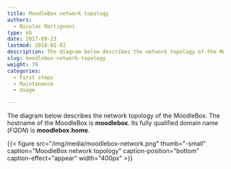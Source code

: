 ```yaml
---
title: MoodleBox network topology
authors:
  - Nicolas Martignoni
type: kb
date: 2017-09-23
lastmod: 2018-01-02
description: The diagram below describes the network topology of the MoodleBox
slug: moodlebox-network-topology
weight: 70
categories:
  - First steps
  - Maintenance
  - Usage

---
```

The diagram below describes the network topology of the MoodleBox. The hostname of the MoodleBox is __moodlebox__. Its fully qualified domain name (_FQDN_) is __moodlebox.home__.

{{< figure src="/img/media/moodlebox-network.png" thumb="-small" caption="MoodleBox network topology" caption-position="bottom" caption-effect="appear" width="400px"  >}}
